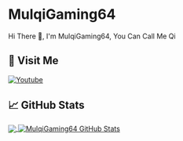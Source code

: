# MulqiGaming64
Hi There 👋, I'm MulqiGaming64, You Can Call Me Qi
<br>
## 🚶 Visit Me
[![Youtube](https://img.shields.io/badge/Youtube-FF0014?style=for-the-badge&logo=youtube&logoColor=white)](https://www.youtube.com/channel/UCG64Lu7JYZO8q-4SQ8CTEjQ)
## &#x1f4c8; GitHub Stats
<a href="https://github.com/MulqiGaming64">
  <img align="center" src="https://github-readme-stats.vercel.app/api/top-langs/?username=MulqiGaming64&layout=compact&hide_border=true" />
</a>
<a href="https://github.com/MulqiGaming64">
  <img align="center" src="https://github-readme-stats.vercel.app/api?username=MulqiGaming64&count_private=true&show_icons=true&hide_border=false&custom_title=My%20Github%20Stats&include_all_commits=true&hide=issues" alt="MulqiGaming64 GitHub Stats" />
</a>
